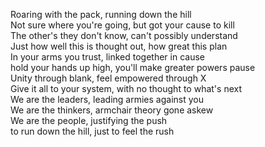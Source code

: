 Roaring with the pack, running down the hill  
Not sure where you're going, but got your cause to kill  
The other's they don't know, can't possibly understand  
Just how well this is thought out, how great this plan  
In your arms you trust, linked together in cause  
hold your hands up high, you'll make greater powers pause  
Unity through blank, feel empowered through X  
Give it all to your system, with no thought to what's next  
We are the leaders, leading armies against you  
We are the thinkers, armchair theory gone askew  
We are the people, justifying the push  
to run down the hill, just to feel the rush 
